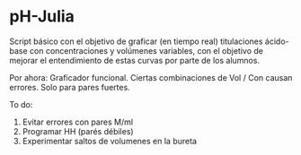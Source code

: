# pH-Julia
Script básico con el objetivo de graficar (en tiempo real) titulaciones ácido-base con concentraciones y volúmenes variables, con el objetivo de mejorar el entendimiento de estas curvas por parte de los alumnos.

Por ahora: Graficador funcional. Ciertas combinaciones de Vol / Con causan errores. Solo para pares fuertes. 


To do: 
1) Evitar errores con pares M/ml
2) Programar HH (parés débiles)
3) Experimentar saltos de volumenes en la bureta 
